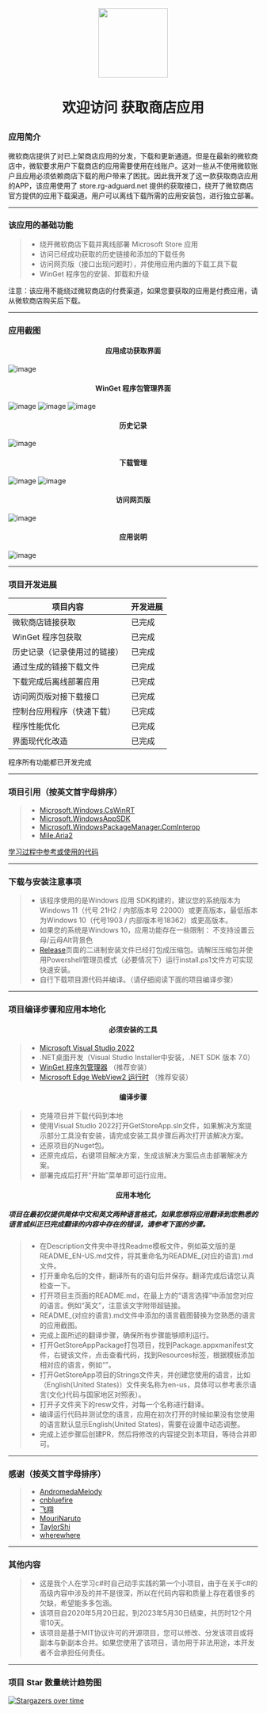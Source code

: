 <div align=center>
<img src="https://user-images.githubusercontent.com/49179966/219057775-f8d6abb5-c9c3-46c6-829e-05d164937b76.png" width="140" height="140"/>
</div>

# <p align="center">欢迎访问 获取商店应用</p>

### 应用简介

微软商店提供了对已上架商店应用的分发，下载和更新通道。但是在最新的微软商店中，微软要求用户下载商店的应用需要使用在线账户。这对一些从不使用微软账户且应用必须依赖商店下载的用户带来了困扰。因此我开发了这一款获取商店应用的APP，该应用使用了 store.rg-adguard.net 提供的获取接口，绕开了微软商店官方提供的应用下载渠道。用户可以离线下载所需的应用安装包，进行独立部署。

------

### 该应用的基础功能

> * 绕开微软商店下载并离线部署 Microsoft Store 应用
> * 访问已经成功获取的历史链接和添加的下载任务
> * 访问网页版（接口出现问题时），并使用应用内置的下载工具下载
> * WinGet 程序包的安装、卸载和升级

注意：该应用不能绕过微软商店的付费渠道，如果您要获取的应用是付费应用，请从微软商店购买后下载。

------

### 应用截图

#### <p align="center">应用成功获取界面</p>
![image](https://github.com/Gaoyifei1011/GetStoreApp/assets/49179966/441a6ad2-7829-4986-994e-f140f0b60853)
#### <p align="center">WinGet 程序包管理界面</p>
![image](https://github.com/Gaoyifei1011/GetStoreApp/assets/49179966/28200b23-8704-40d8-92ec-767eb38c57c3)
![image](https://github.com/Gaoyifei1011/GetStoreApp/assets/49179966/91ae5f3b-eb7b-4c95-b603-0487fadd1534)
![image](https://github.com/Gaoyifei1011/GetStoreApp/assets/49179966/d177cbec-1438-4496-9d6b-6cd8a2708493)
#### <p align="center">历史记录</p>
![image](https://github.com/Gaoyifei1011/GetStoreApp/assets/49179966/0aee441e-3714-4bf3-b817-8cb8cb516737)
#### <p align="center">下载管理</p>
![image](https://github.com/Gaoyifei1011/GetStoreApp/assets/49179966/42a5139a-f845-48f9-8b64-30efbadda13c)
![image](https://github.com/Gaoyifei1011/GetStoreApp/assets/49179966/dc6bdb4a-1c6a-4c3c-be46-93db03c5b1fa)
#### <p align="center">访问网页版</p>
![image](https://github.com/Gaoyifei1011/GetStoreApp/assets/49179966/6cad3ee4-9b81-49e0-8c8e-00492de005a2)
#### <p align="center">应用说明</p>
![image](https://github.com/Gaoyifei1011/GetStoreApp/assets/49179966/3a48382d-a53f-4960-951d-ee9f16a7a7d9)

------

### 项目开发进展

| 项目内容                        | 开发进展                                                           |
| --------------------------------| -------------------------------------------------------------------|
| 微软商店链接获取                | 已完成                                                             |
| WinGet 程序包获取               | 已完成                                                             |
| 历史记录（记录使用过的链接）    | 已完成                                                             |
| 通过生成的链接下载文件          | 已完成                                                             |
| 下载完成后离线部署应用          | 已完成                                                             |
| 访问网页版对接下载接口          | 已完成                                                             |
| 控制台应用程序（快速下载）      | 已完成                                                             |
| 程序性能优化                    | 已完成                                                             |
| 界面现代化改造                  | 已完成                                                             |

程序所有功能都已开发完成

------

### 项目引用（按英文首字母排序）

> * [Microsoft.Windows.CsWinRT](https://github.com/microsoft/cswinrt)&emsp;
> * [Microsoft.WindowsAppSDK](https://github.com/microsoft/windowsappsdk)&emsp;
> * [Microsoft.WindowsPackageManager.ComInterop](https://github.com/microsoft/winget-cli)&emsp;
> * [Mile.Aria2](https://github.com/ProjectMile/Mile.Aria2)&emsp;
 
[学习过程中参考或使用的代码](https://github.com/Gaoyifei1011/GetStoreApp/blob/master/Description/StudyReferenceCode.md)&emsp;

------

### 下载与安装注意事项

> * 该程序使用的是Windows 应用 SDK构建的，建议您的系统版本为Windows 11（代号 21H2 / 内部版本号 22000）或更高版本，最低版本为Windows 10（代号1903 / 内部版本号18362）或更高版本。
> * 如果您的系统是Windows 10，应用功能存在一些限制：
    不支持设置云母/云母Alt背景色
> * [Release](https://github.com/Gaoyifei1011/GetStoreApp/releases)页面的二进制安装文件已经打包成压缩包。请解压压缩包并使用Powershell管理员模式（必要情况下）运行install.ps1文件方可实现快速安装。
> * 自行下载项目源代码并编译。（请仔细阅读下面的项目编译步骤）

------

### 项目编译步骤和应用本地化

#### <p align="center">必须安装的工具</p>

> * [Microsoft Visual Studio 2022](https://visualstudio.microsoft.com/) 
> * .NET桌面开发（Visual Studio Installer中安装，.NET SDK 版本 7.0）
> * [WinGet 程序包管理器](https://www.microsoft.com/store/productId/9NBLGGH4NNS1) （推荐安装）
> * [Microsoft Edge WebView2 运行时](https://developer.microsoft.com/zh-cn/microsoft-edge/webview2/) （推荐安装）

#### <p align="center">编译步骤</p>

> * 克隆项目并下载代码到本地
> * 使用Visual Studio 2022打开GetStoreApp.sln文件，如果解决方案提示部分工具没有安装，请完成安装工具步骤后再次打开该解决方案。
> * 还原项目的Nuget包。
> * 还原完成后，右键项目解决方案，生成该解决方案后点击部署解决方案。
> * 部署完成后打开“开始”菜单即可运行应用。

#### <p align="center">应用本地化</p>
##### 项目在最初仅提供简体中文和英文两种语言格式，如果您想将应用翻译到您熟悉的语言或纠正已完成翻译的内容中存在的错误，请参考下面的步骤。

> * 在Description文件夹中寻找Readme模板文件，例如英文版的是README_EN-US.md文件，将其重命名为README_(对应的语言).md文件。
> * 打开重命名后的文件，翻译所有的语句后并保存。翻译完成后请您认真检查一下。
> * 打开项目主页面的README.md，在最上方的“语言选择”中添加您对应的语言。例如“英文”，注意该文字附带超链接。
> * README_(对应的语言).md文件中添加的语言截图替换为您熟悉的语言的应用截图。
> * 完成上面所述的翻译步骤，确保所有步骤能够顺利运行。
> * 打开GetStoreAppPackage打包项目，找到Package.appxmanifest文件，右键该文件，点击查看代码，找到Resources标签，根据模板添加相对应的语言，例如“<Resource Language="EN-US"/>”。
> * 打开GetStoreApp项目的Strings文件夹，并创建您使用的语言，比如（English(United States)）文件夹名称为en-us，具体可以参考表示语言(文化)代码与国家地区对照表）。
> * 打开子文件夹下的resw文件，对每一个名称进行翻译。
> * 编译运行代码并测试您的语言，应用在初次打开的时候如果没有您使用的语言默认显示English(United States)，需要在设置中动态调整。
> * 完成上述步骤后创建PR，然后将修改的内容提交到本项目，等待合并即可。

------

### 感谢（按英文首字母排序）

> * [AndromedaMelody](https://github.com/AndromedaMelody)&emsp;
> * [cnbluefire](https://github.com/cnbluefire)&emsp;
> * [飞翔](https://fionlen.azurewebsites.net)&emsp;
> * [MouriNaruto](https://github.com/MouriNaruto)&emsp;
> * [TaylorShi](https://github.com/TaylorShi)&emsp;
> * [wherewhere](https://github.com/wherewhere)&emsp;

------

### 其他内容

> * 这是我个人在学习c#时自己动手实践的第一个小项目，由于在关于c#的高级内容中涉及的并不是很深，所以在代码内容和质量上存在着很多的欠缺，希望能多多包涵。
> * 该项目自2020年5月20日起，到2023年5月30日结束，共历时12个月零10天。
> * 该项目是基于MIT协议许可的开源项目，您可以修改、分发该项目或将副本与新副本合并。如果您使用了该项目，请勿用于非法用途，本开发者不会承担任何责任。

------

### 项目 Star 数量统计趋势图
[![Stargazers over time](https://starchart.cc/Gaoyifei1011/GetStoreApp.svg)](https://starchart.cc/Gaoyifei1011/GetStoreApp)
